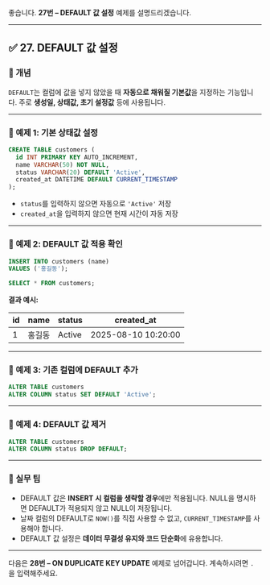 좋습니다.
**27번 – DEFAULT 값 설정** 예제를 설명드리겠습니다.

---

## ✅ 27. DEFAULT 값 설정

### 📌 개념

`DEFAULT`는 컬럼에 값을 넣지 않았을 때 **자동으로 채워질 기본값**을 지정하는 기능입니다.
주로 **생성일, 상태값, 초기 설정값** 등에 사용됩니다.

---

### 📄 예제 1: 기본 상태값 설정

```sql
CREATE TABLE customers (
  id INT PRIMARY KEY AUTO_INCREMENT,
  name VARCHAR(50) NOT NULL,
  status VARCHAR(20) DEFAULT 'Active',
  created_at DATETIME DEFAULT CURRENT_TIMESTAMP
);
```

* `status`를 입력하지 않으면 자동으로 `'Active'` 저장
* `created_at`을 입력하지 않으면 현재 시간이 자동 저장

---

### 📄 예제 2: DEFAULT 값 적용 확인

```sql
INSERT INTO customers (name)
VALUES ('홍길동');

SELECT * FROM customers;
```

**결과 예시:**

| id | name | status | created\_at         |
| -- | ---- | ------ | ------------------- |
| 1  | 홍길동  | Active | 2025-08-10 10:20:00 |

---

### 📄 예제 3: 기존 컬럼에 DEFAULT 추가

```sql
ALTER TABLE customers
ALTER COLUMN status SET DEFAULT 'Active';
```

---

### 📄 예제 4: DEFAULT 값 제거

```sql
ALTER TABLE customers
ALTER COLUMN status DROP DEFAULT;
```

---

### 🧠 실무 팁

* DEFAULT 값은 **INSERT 시 컬럼을 생략할 경우**에만 적용됩니다.
  NULL을 명시하면 DEFAULT가 적용되지 않고 NULL이 저장됩니다.
* 날짜 컬럼의 DEFAULT로 `NOW()`를 직접 사용할 수 없고, `CURRENT_TIMESTAMP`를 사용해야 합니다.
* DEFAULT 값 설정은 **데이터 무결성 유지와 코드 단순화**에 유용합니다.

---

다음은 **28번 – ON DUPLICATE KEY UPDATE** 예제로 넘어갑니다.
계속하시려면 `.` 을 입력해주세요.
